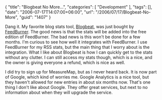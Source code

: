 {
	"title": "Blogbeat No More...",
	"categories": [
		"Development"
	],
	"tags": [],
	"date": "2006-07-17T14:07:00+06:00",
	"url": "/2006/07/17/Blogbeat-No-More",
	"guid": "1407"
}

Dang it. My favorite blog stats tool, <a href="http://www.blogbeat.net">Blogbeat</a>, was just bought by <a href="http://www.feedburner.com">FeedBurner</a>. The good news is that the stats will be added into the free edition of FeedBurner. The bad news is this won't be done for a few months. I'm curious to see how well it integrates with FeedBurner. I use FeedBurner for my RSS stats, but the main thing that I worry about is the integration. What I like about Blogbeat is how I can quickly get to the stats without any clutter. I can still access my stats though, which is a nice, and the owner is giving everyone a refund, which is nice as well.

I did try to sign up for MeasureMap, but as I never heard back. It is now part of Google, which kind of worries me. Google Analytics is a nice tool, but they haven't allowed for new entries in about six months now. That's one thing I don't like about Google. They offer great services, but next to no information about when they will upgrade the service.
